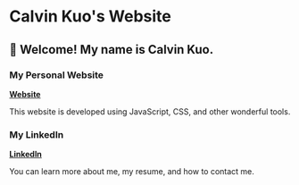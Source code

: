 # Calvin Kuo's Website
## 🏡 Welcome! My name is Calvin Kuo.

### My Personal Website
[**Website**](https://calvin-kuo.github.io/calvinkuo/)

This website is developed using JavaScript, CSS, and other wonderful tools.

### My LinkedIn
[**LinkedIn**](https://www.linkedin.com/in/calvin-y-kuo/)

You can learn more about me, my resume, and how to contact me.
